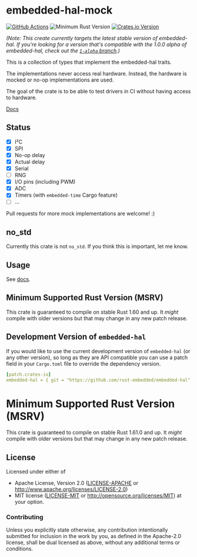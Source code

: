 # embedded-hal-mock

[![GitHub Actions][github-actions-badge]][github-actions]
![Minimum Rust Version][min-rust-badge]
[![Crates.io Version][version-badge]][crates-io]

_(Note: This create currently targets the latest stable version of embedded-hal.
If you're looking for a version that's compatible with the 1.0.0 alpha of
embedded-hal, check out the [`1-alpha`
branch](https://github.com/dbrgn/embedded-hal-mock/tree/1-alpha).)_

This is a collection of types that implement the embedded-hal traits.

The implementations never access real hardware. Instead, the hardware is mocked
or no-op implementations are used.

The goal of the crate is to be able to test drivers in CI without having access
to hardware.

[Docs](https://docs.rs/embedded-hal-mock/)


## Status

- [x] I²C
- [x] SPI
- [x] No-op delay
- [x] Actual delay
- [x] Serial
- [ ] RNG
- [x] I/O pins (including PWM)
- [x] ADC
- [x] Timers (with `embedded-time` Cargo feature)
- [ ] ...

Pull requests for more mock implementations are welcome! :)


## no\_std

Currently this crate is not `no_std`. If you think this is important, let me
know.


## Usage

See [docs](https://docs.rs/embedded-hal-mock/).


## Minimum Supported Rust Version (MSRV)

This crate is guaranteed to compile on stable Rust 1.60 and up. It *might*
compile with older versions but that may change in any new patch release.


## Development Version of `embedded-hal`

If you would like to use the current development version of `embedded-hal` (or any other version),
so long as they are API compatible you can use a patch field in your `Cargo.toml` file to override
the dependency version.

```yaml
[patch.crates-io]
embedded-hal = { git = "https://github.com/rust-embedded/embedded-hal" }
```


# Minimum Supported Rust Version (MSRV)

This crate is guaranteed to compile on stable Rust 1.61.0 and up. It *might*
compile with older versions but that may change in any new patch release.


## License

Licensed under either of

 * Apache License, Version 2.0 ([LICENSE-APACHE](LICENSE-APACHE) or
   http://www.apache.org/licenses/LICENSE-2.0)
 * MIT license ([LICENSE-MIT](LICENSE-MIT) or
   http://opensource.org/licenses/MIT) at your option.

### Contributing

Unless you explicitly state otherwise, any contribution intentionally submitted
for inclusion in the work by you, as defined in the Apache-2.0 license, shall
be dual licensed as above, without any additional terms or conditions.


<!-- Badges -->
[github-actions]: https://github.com/dbrgn/embedded-hal-mock/actions/workflows/ci.yml
[github-actions-badge]: https://github.com/dbrgn/embedded-hal-mock/actions/workflows/ci.yml/badge.svg
[min-rust-badge]: https://img.shields.io/badge/rustc-1.31+-blue.svg
[crates-io]: https://crates.io/crates/embedded-hal-mock
[version-badge]: https://img.shields.io/crates/v/embedded-hal-mock.svg
